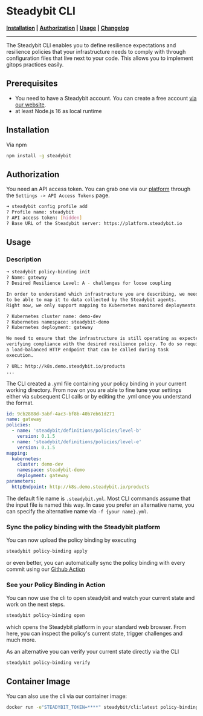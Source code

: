 # Steadybit CLI &nbsp;

**[Installation](#installation) |**
**[Authorization](#authorization) |**
**[Usage](#usage) |**
**[Changelog](CHANGELOG.md)**

---

The Steadybit CLI enables you to define resilience expectations and resilience policies that your infrastructure needs to comply with through configuration files that live next to your code. This allows you to implement gitops practices easily.

## Prerequisites

- You need to have a Steadybit account. You can create a free account [via our website](https://www.steadybit.com/get-started/).
- at least Node.js 16 as local runtime

## Installation

Via npm
```sh
npm install -g steadybit
```

## Authorization

You need an API access token. You can grab one via our [platform](https://platform.steadybit.io/settings/api-tokens) through the `Settings -> API Access Tokens` page.

```bash
➜ steadybit config profile add
? Profile name: steadybit
? API access token: [hidden]
? Base URL of the Steadybit server: https://platform.steadybit.io
```

## Usage
### Description
```bash
➜ steadybit policy-binding init
? Name: gateway
? Desired Resilience Level: A - challenges for loose coupling

In order to understand which infrastructure you are describing, we need
to be able to map it to data collected by the Steadybit agents.
Right now, we only support mapping to Kubernetes monitored deployments.

? Kubernetes cluster name: demo-dev
? Kubernetes namespace: steadybit-demo
? Kubernetes deployment: gateway

We need to ensure that the infrastructure is still operating as expected when
verifying compliance with the desired resilience policy. To do so require
a load-balanced HTTP endpoint that can be called during task
execution.

? URL: http://k8s.demo.steadybit.io/products
...
```

The CLI created a .yml file containing your policy binding in your current working directory. From now on you are able to fine tune your settings either via subsequent CLI calls or by editing the .yml once you understand the format.

```yml
id: 9cb2888d-3abf-4ac3-bf8b-40b7eb61d271
name: gateway
policies:
  - name: 'steadybit/definitions/policies/level-b'
    version: 0.1.5
  - name: 'steadybit/definitions/policies/level-e'
    version: 0.1.5
mapping:
  kubernetes:
    cluster: demo-dev
    namespace: steadybit-demo
    deployment: gateway
parameters:
  httpEndpoint: http://k8s.demo.steadybit.io/products
```

The default file name is `.steadybit.yml`. Most CLI commands assume that the input file is named this way. In case you prefer an alternative name, you can specify the alternative name via `-f {your name}.yml`.

### Sync the policy binding with the Steadybit platform
You can now upload the policy binding by executing
```bash
steadybit policy-binding apply
```

or even better, you can automatically sync the policy binding with every commit using our [Github Action](https://github.com/steadybit/apply-policy-binding)

### See your Policy Binding in Action
You can now use the cli to open steadybit and watch your current state and work on the next steps.
```bash
steadybit policy-binding open
```

which opens the Steadybit platform in your standard web browser. From here, you can inspect the policy's current state, trigger challenges and much more.

As an alternative you can verify your current state directly via the CLI
```bash
steadybit policy-binding verify
```

## Container Image

You can also use the cli via our container image:

```sh
docker run -e"STEADYBIT_TOKEN=****" steadybit/cli:latest policy-binding verify
```
